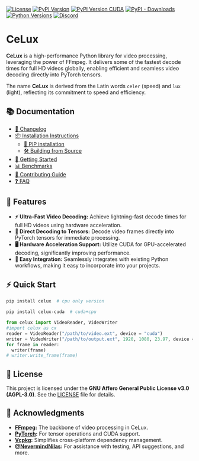 [![License](https://img.shields.io/badge/license-AGPL%203.0-blue.svg)](LICENSE)
[![PyPI Version](https://img.shields.io/pypi/v/celux)](https://pypi.org/project/celux/)
[![PyPI Version CUDA](https://img.shields.io/pypi/v/celux-cuda)](https://pypi.org/project/celux-cuda/)
[![PyPI - Downloads](https://img.shields.io/pypi/dm/celux)](https://pypi.org/project/celux/)
[![Python Versions](https://img.shields.io/pypi/pyversions/celux)](https://pypi.org/project/celux/)
[![Discord](https://img.shields.io/discord/1041502781808328704.svg?label=Join%20Us%20on%20Discord&logo=discord&colorB=7289da)](https://discord.gg/hFSHjGyp4p)


# CeLux

**CeLux** is a high-performance Python library for video processing, leveraging the power of FFmpeg. It delivers some of the fastest decode times for full HD videos globally, enabling efficient and seamless video decoding directly into PyTorch tensors.

The name **CeLux** is derived from the Latin words `celer` (speed) and `lux` (light), reflecting its commitment to speed and efficiency.

## 📚 Documentation

- [📝 Changelog](docs/CHANGELOG.md)
- [📦 Installation Instructions](docs/INSTALLATION.md)
  - [🤖 PIP installation](docs/INSTALLATION.md#pip-installation)
  - [🛠️ Building from Source](docs/INSTALLATION.md#building-from-source)
- [🚀 Getting Started](docs/GETTINGSTARTED.md)
- [📊 Benchmarks](docs/BENCHMARKS.md)
- [🤝 Contributing Guide](docs/CONTRIBUTING.md)
- [❓ FAQ](docs/FAQ.md)

## 🚀 Features

- **⚡ Ultra-Fast Video Decoding:** Achieve lightning-fast decode times for full HD videos using hardware acceleration.
- **🔗 Direct Decoding to Tensors:** Decode video frames directly into PyTorch tensors for immediate processing.
- **🖥️ Hardware Acceleration Support:** Utilize CUDA for GPU-accelerated decoding, significantly improving performance.
- **🔄 Easy Integration:** Seamlessly integrates with existing Python workflows, making it easy to incorporate into your projects.

## ⚡ Quick Start

```sh
pip install celux  # cpu only version
```
```sh
pip install celux-cuda  # cuda+cpu
```
```py
from celux import VideoReader, VideoWriter
#import celux as cx
reader = VideoReader("/path/to/video.ext", device = "cuda")
writer = VideoWriter("/path/to/output.ext", 1920, 1080, 23.97, device = "cpu")
for frame in reader:
  writer(frame)
# writer.write_frame(frame)
```

## 📄 License

This project is licensed under the **GNU Affero General Public License v3.0 (AGPL-3.0)**. See the [LICENSE](LICENSE) file for details.

## 🙏 Acknowledgments

- **[FFmpeg](https://ffmpeg.org/):** The backbone of video processing in CeLux.
- **[PyTorch](https://pytorch.org/):** For tensor operations and CUDA support.
- **[Vcpkg](https://github.com/microsoft/vcpkg):** Simplifies cross-platform dependency management.
- **[@NevermindNilas](https://github.com/NevermindNilas):** For assistance with testing, API suggestions, and more.


